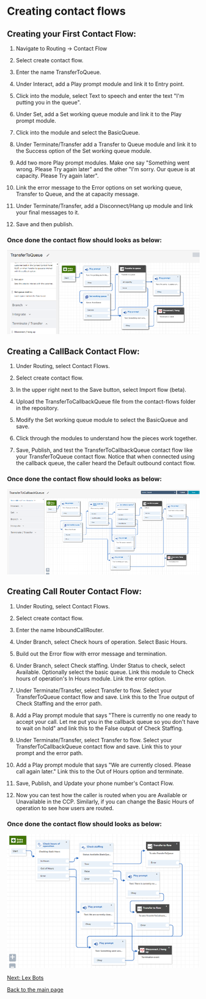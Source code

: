 # Creating contact flows
## Creating your First Contact Flow:
1. Navigate to Routing -> Contact Flow

2.	Select create contact flow.

3.	Enter the name TransferToQueue.

4.	Under Interact, add a Play prompt module and link it to Entry point.

5.	Click into the module, select Text to speech and enter the text "I'm putting you in the queue".

6.	Under Set, add a Set working queue module and link it to the Play prompt module.

7.	Click into the module and select the BasicQueue.

8.	Under Terminate/Transfer add a Transfer to Queue module and link it to the Success option of the Set working queue module.

9.	Add two more Play prompt modules. Make one say "Something went wrong. Please Try again later" and the other "I'm sorry. Our queue is at capacity. Please Try again later".

10.	Link the error message to the Error options on set working queue, Transfer to Queue, and the at capacity message.

11.	Under Terminate/Transfer, add a Disconnect/Hang up module and link your final messages to it.

12.	Save and then publish.

### Once done the contact flow should looks as below:

![Should be a picture here](../pictures/picture-20.png)

## Creating a CallBack Contact Flow:

1.	Under Routing, select Contact Flows.

2.	Select create contact flow.

3.	In the upper right next to the Save button, select Import flow (beta).

4.	Upload the TransferToCallbackQueue file from the contact-flows folder in the repository.

5.	Modify the Set working queue module to select the BasicQueue and save.

6.	Click through the modules to understand how the pieces work together.

7.	Save, Publish, and test the TransferToCallbackQueue contact flow like your TransferToQueue contact flow. Notice that when connected using the callback queue, the caller heard the Default outbound contact flow.

### Once done the contact flow should looks as below:

![Should be a picture here](../pictures/picture-21.png)

## Creating Call Router Contact Flow:

1.	Under Routing, select Contact Flows.

2.	Select create contact flow.

3.	Enter the name InboundCallRouter.

4.	Under Branch, select Check hours of operation. Select Basic Hours.

5.	Build out the Error flow with error message and termination.

6.	Under Branch, select Check staffing. Under Status to check, select Available. Optionally select the basic queue. Link this module to Check hours of operation's In Hours module. Link the error option.

7.	Under Terminate/Transfer, select Transfer to flow. Select your TransferToQueue contact flow and save. Link this to the True output of Check Staffing and the error path.

8.	Add a Play prompt module that says "There is currently no one ready to accept your call. Let me put you in the callback queue so you don't have to wait on hold" and link this to the False output of Check Staffing.

9.	Under Terminate/Transfer, select Transfer to flow. Select your TransferToCallbackQueue contact flow and save. Link this to your prompt and the error path.

10.	Add a Play prompt module that says "We are currently closed. Please call again later." Link this to the Out of Hours option and terminate.

11.	Save, Publish, and Update your phone number's Contact Flow.

12.	Now you can test how the caller is routed when you are Available or Unavailable in the CCP. Similarly, if you can change the Basic Hours of operation to see how users are routed.

### Once done the contact flow should looks as below:

![Should be a picture here](../pictures/picture-22.png)

[Next: Lex Bots](chapter-3.md)

[Back to the main page](../README.md)